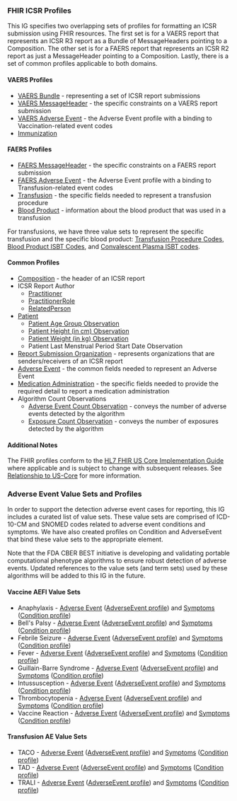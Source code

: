 <h3><a name="Profiles"></a>FHIR ICSR Profiles</h3>
<p>This IG specifies two overlapping sets of profiles for formatting an ICSR submission using FHIR resources.  The first set is for a VAERS report that represents an ICSR R3 report as a Bundle of MessageHeaders pointing to a Composition.  The other set is for a FAERS report that represents an ICSR R2 report as just a MessageHeader pointing to a Composition.  Lastly, there is a set of common profiles applicable to both domains.</p>

<h4>VAERS Profiles</h4>
<ul>
	<li><a href="StructureDefinition-ibm-fda-icsr-vaers-bundle.html">VAERS Bundle</a> - representing a set of ICSR report submissions</li>
	<li><a href="StructureDefinition-ibm-fda-icsr-vaers-messageheader.html">VAERS MessageHeader</a> - the specific constraints on a VAERS report submission</li>
	<li><a href="StructureDefinition-ibm-fda-vaers-adverseevent.html">VAERS Adverse Event</a> - the Adverse Event profile with a binding to Vaccination-related event codes</li>
	<li><a href="StructureDefinition-ibm-fda-icsr-immunization.html">Immunization</a></li>
</ul>

<h4>FAERS Profiles</h4>
<ul>
	<li><a href="StructureDefinition-ibm-fda-icsr-faers-messageheader.html">FAERS MessageHeader</a> - the specific constraints on a FAERS report submission</li>
	<li><a href="StructureDefinition-ibm-fda-faers-adverseevent.html">FAERS Adverse Event</a> - the Adverse Event profile with a binding to Transfusion-related event codes</li>
	<li><a href="StructureDefinition-ibm-fda-icsr-transfusion.html">Transfusion</a> - the specific fields needed to represent a transfusion procedure</li>
	<li><a href="StructureDefinition-ibm-fda-icsr-bloodproduct.html">Blood Product</a> - information about the blood product that was used in a transfusion</li>
</ul>
<p>For transfusions, we have three value sets to represent the specific transfusion and the specific blood product: <a href="ValueSet-TransfusionProcedureCodeVS.html">Transfusion Procedure Codes</a>, <a href="ValueSet-ISBTBloodProductCodeVS.html">Blood Product ISBT Codes</a>, and <a href="ValueSet-ISBTConvalescentPlasmaCodeVS.html">Convalescent Plasma ISBT codes</a>.</p>

<h4>Common Profiles</h4>
<ul>
	<li><a href="StructureDefinition-ibm-fda-icsr-composition.html">Composition</a> - the header of an ICSR report</li>
	<li>ICSR Report Author
		<ul>
			<li><a href="StructureDefinition-ibm-fda-icsr-authorpractitioner.html">Practitioner</a></li>
			<li><a href="StructureDefinition-ibm-fda-icsr-authorpractitionerrole.html">PractitionerRole</a></li>
			<li><a href="StructureDefinition-ibm-fda-icsr-authorrelatedperson.html">RelatedPerson</a></li>
		</ul>
	</li>
	<li><a href="StructureDefinition-ibm-fda-icsr-patient.html">Patient</a>
		<ul>
			<li><a href="StructureDefinition-ibm-fda-icsr-patientagegroup.html">Patient Age Group Observation</a></li>
			<li><a href="StructureDefinition-ibm-fda-icsr-patientheight.html">Patient Height (in cm) Observation</a></li>
			<li><a href="StructureDefinition-ibm-fda-icsr-patientweight.html">Patient Weight (in kg) Observation</a></li>
			<li><a herf="StructureDefinition-ibm-fda-icsr-patientlastmenstrualperiod.html">Patient Last Menstrual Period Start Date Observation</a></li>
		</ul>
    </li>
	<li><a href="StructureDefinition-ibm-fda-icsr-messageorganization.html">Report Submission Organization</a> - represents organizations that are senders/receivers of an ICSR report</li>
	<li><a href="StructureDefinition-ibm-fda-icsr-adverseevent.html">Adverse Event</a> - the common fields needed to represent an Adverse Event</li>
	<li><a href="StructureDefinition-ibm-fda-icsr-medicationadministration.html">Medication Administration</a> - the specific fields needed to provide the required detail to report a medication administration</li>
	<li>Algorithm Count Observations
		<ul>
			<li><a href="StructureDefinition-ibm-fda-icsr-aecountobservation.html">Adverse Event Count Observation</a> - conveys the number of adverse events detected by the algorithm</li>
			<li><a href="StructureDefinition-ibm-fda-icsr-exposurecountobservation.html">Exposure Count Observation</a> - conveys the number of exposures detected by the algorithm</li>
		</ul>
	</li>
</ul>

<h4>Additional Notes</h4>
<p>The FHIR profiles conform to the <a href="{{site.data.fhir.hl7_fhir_us_core}}">HL7 FHIR US Core Implementation Guide</a> where applicable and is subject to change with subsequent releases.  See <a href="relationship_to_us-core.html">Relationship to US-Core</a> for more information.</p>

<h3><a name="AdverseEventValueSetProfiles"></a>Adverse Event Value Sets and Profiles</h3>
<p>In order to support the detection adverse event cases for reporting, this IG includes a curated list of value sets. These value sets are comprised of ICD-10-CM and SNOMED codes related to adverse event conditions and symptoms.  We have also created profiles on Condition and AdverseEvent that bind these value sets to the appropriate element.</p>
<p>Note that the FDA CBER BEST initiative is developing and validating portable computational phenotype algorithms to ensure robust detection of adverse events. Updated references to the value sets (and term sets) used by these algorithms will be added to this IG in the future.</p>

<h4><a name="Vaccine AE Valuesets"></a>Vaccine AEFI Value Sets</h4>
<ul>
    <li>Anaphylaxis - <a href="ValueSet-AnaphylaxisAdverseEventVS.html">Adverse Event</a> (<a href="StructureDefinition-ibm-fda-anaphylaxisevent.html">AdverseEvent profile</a>) and <a href="ValueSet-AnaphylaxisSymptomVS.html">Symptoms</a> (<a href="StructureDefinition-ibm-fda-anaphylaxiscondition.html">Condition profile</a>)</li>
    <li>Bell's Palsy - <a href="ValueSet-BellsPalsyAdverseEventVS.html">Adverse Event</a> (<a href="StructureDefinition-ibm-fda-bellspalsyevent.html">AdverseEvent profile</a>) and <a href="ValueSet-BellsPalsySymptomVS.html">Symptoms</a> (<a href="StructureDefinition-ibm-fda-bellspalsycondition.html">Condition profile</a>)</li>
    <li>Febrile Seizure - <a href="ValueSet-FebrileSeizureAdverseEventVS.html">Adverse Event</a> (<a href="StructureDefinition-ibm-fda-febrileseizureevent.html">AdverseEvent profile</a>) and <a href="ValueSet-FebrileSeizureSymptomVS.html">Symptoms</a> (<a href="StructureDefinition-ibm-fda-febrileseizurecondition.html">Condition profile</a>)</li>
    <li>Fever - <a href="ValueSet-FeverAdverseEventVS.html">Adverse Event</a> (<a href="StructureDefinition-ibm-fda-feverevent.html">AdverseEvent profile</a>) and <a href="ValueSet-FeverSymptomVS.html">Symptoms</a> (<a href="StructureDefinition-ibm-fda-fevercondition.html">Condition profile</a>)</li>
    <li>Guillain-Barre Syndrome - <a href="ValueSet-GuillainBarreAdverseEventVS.html">Adverse Event</a> (<a href="StructureDefinition-ibm-fda-guillainbarreevent.html">AdverseEvent profile</a>) and <a href="ValueSet-GuillainBarreSymptomVS.html">Symptoms</a> (<a href="StructureDefinition-ibm-fda-guillainbarrecondition.html">Condition profile</a>)</li>
    <li>Intussusception - <a href="ValueSet-IntussusceptionAdverseEventVS.html">Adverse Event</a> (<a href="StructureDefinition-ibm-fda-intussusceptionevent.html">AdverseEvent profile</a>) and <a href="ValueSet-IntussusceptionSymptomVS.html">Symptoms</a> (<a href="StructureDefinition-ibm-fda-intussusceptioncondition.html">Condition profile</a>)</li>
    <li>Thrombocytopenia - <a href="ValueSet-ThrombocytopeniaAdverseEventVS.html">Adverse Event</a> (<a href="StructureDefinition-ibm-fda-thrombocytopeniaevent.html">AdverseEvent profile</a>) and <a href="ValueSet-ThrombocytopeniaSymptomVS.html">Symptoms</a> (<a href="StructureDefinition-ibm-fda-thrombocytopeniacondition.html">Condition profile</a>)</li>
    <li>Vaccine Reaction - <a href="ValueSet-VaccineReactionAdverseEventVS.html">Adverse Event</a> (<a href="StructureDefinition-ibm-fda-vaccinereactionevent.html">AdverseEvent profile</a>) and <a href="ValueSet-VaccineReactionSymptomVS.html">Symptoms</a> (<a href="StructureDefinition-ibm-fda-vaccinereactioncondition.html">Condition profile</a>)</li>
</ul>

<h4><a name="Transfusion AE Valuesets"></a>Transfusion AE Value Sets</h4>
<ul>
    <li>TACO - <a href="ValueSet-TACOAdverseEventVS.html">Adverse Event</a> (<a href="StructureDefinition-ibm-fda-tacoevent.html">AdverseEvent profile</a>) and <a href="ValueSet-TACOSymptomVS.html">Symptoms</a> (<a href="StructureDefinition-ibm-fda-tacocondition.html">Condition profile</a>)</li>
    <li>TAD - <a href="ValueSet-TADAdverseEventVS.html">Adverse Event</a> (<a href="StructureDefinition-ibm-fda-tadevent.html">AdverseEvent profile</a>) and <a href="ValueSet-TADSymptomVS.html">Symptoms</a> (<a href="StructureDefinition-ibm-fda-tadcondition.html">Condition profile</a>)</li>
    <li>TRALI - <a href="ValueSet-TRALIAdverseEventVS.html">Adverse Event</a> (<a href="StructureDefinition-ibm-fda-tralievent.html">AdverseEvent profile</a>) and <a href="ValueSet-TRALISymptomVS.html">Symptoms</a> (<a href="StructureDefinition-ibm-fda-tralicondition.html">Condition profile</a>)</li>
</ul>

